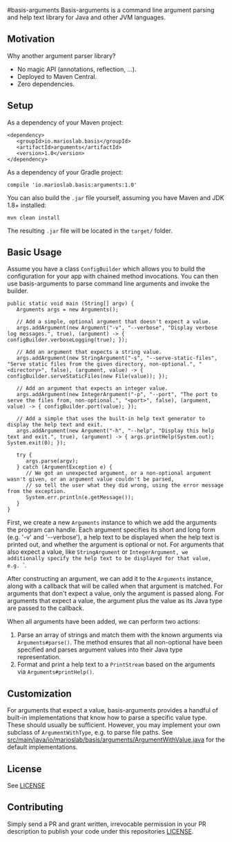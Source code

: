 #basis-arguments
Basis-arguments is a command line argument parsing and help text library for Java and other JVM languages.

## Motivation
Why another argument parser library?

* No magic API (annotations, reflection, ...).
* Deployed to Maven Central.
* Zero dependencies.

## Setup
As a dependency of your Maven project:

```
<dependency>
   <groupId>io.marioslab.basis</groupId>
   <artifactId>arguments</artifactId>
   <version>1.0</version>
</dependency>
```

As a dependency of your Gradle project:
```
compile 'io.marioslab.basis:arguments:1.0'
```

You can also build the `.jar` file yourself, assuming you have Maven and JDK 1.8+ installed:
```
mvn clean install
```

The resulting `.jar` file will be located in the `target/` folder.

## Basic Usage
Assume you have a class `ConfigBuilder` which allows you to build the configuration for your app with chained method invocations. You can then use basis-arguments to parse command line arguments and invoke the builder.

```
public static void main (String[] argv) {
   Arguments args = new Arguments();

   // Add a simple, optional argument that doesn't expect a value.
   args.addArgument(new Argument("-v", "--verbose", "Display verbose log messages.", true), (argument) -> { configBuilder.verboseLogging(true); });

   // Add an argument that expects a string value.
   args.addArgument(new StringArgument("-s", "--serve-static-files", "Serve static files from the given directory, non-optional.", "<directory>", false), (argument, value) -> { configBuilder.serveStaticFiles(new File(value)); });

   // Add an argument that expects an integer value.
   args.addArgument(new IntegerArgument("-p", "--port", "The port to serve the files from, non-optional.", "<port>", false), (argument, value) -> { configBuilder.port(value); });

   // Add a simple that uses the built-in help text generator to display the help text and exit.
   args.addArgument(new Argument("-h", "--help", "Display this help text and exit.", true), (argument) -> { args.printHelp(System.out); System.exit(0); });

   try {
      args.parse(argv);
   } catch (ArgumentException e) {
      // We got an unexpected argument, or a non-optional argument wasn't given, or an argument value couldn't be parsed,
      // so tell the user what they did wrong, using the error message from the exception.
      System.err.println(e.getMessage());
   }
}
```

First, we create a new `Arguments` instance to which we add the arguments the program can handle. Each argument specifies its short and long form (e.g. '-v' and '--verbose'), a help text to be displayed when the help text is printed out, and whether the argument is optional or not. For arguments that also expect a value, like `StringArgument` or `IntegerArgument, we additionally specify the help text to be displayed for that value, e.g. `<port>`.

After constructing an argument, we can add it to the `Arguments` instance, along with a callback that will be called when that argument is matched. For arguments that don't expect a value, only the argument is passed along. For arguments that expect a value, the argument plus the value as its Java type are passed to the callback.

When all arguments have been added, we can perform two actions:

1) Parse an array of strings and match them with the known arguments via `Arguments#parse()`. The method ensures that all non-optional have been specified and parses argument values into their Java type representation.
2) Format and print a help text to a `PrintStream` based on the arguments via `Arguments#printHelp()`.

## Customization
For arguments that expect a value, basis-arguments provides a handful of built-in implementations that know how to parse a specific value type. These should usually be sufficient. However, you may implement your own subclass of `ArgumentWithType`, e.g. to parse file paths. See [src/main/java/io/marioslab/basis/arguments/ArgumentWithValue.java](src/main/java/io/marioslab/basis/arguments/ArgumentWithValue.java) for the default implementations.

## License
See [LICENSE](./LICENSE)

## Contributing
Simply send a PR and grant written, irrevocable permission in your PR description to publish your code under this repositories [LICENSE](./LICENSE).